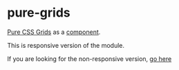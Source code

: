 pure-grids
==========

[Pure CSS Grids](http://purecss.io/grids) as a [component](https://github.com/component/component).

This is responsive version of the module.

If you are looking for the non-responsive version, [go here](https://github.com/njpatel/pure-grids-nr)

